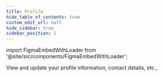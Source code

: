 ```yaml
---
title: Profile
hide_table_of_contents: true
custom_edit_url: null
hide_sidebar: true
sidebar_position: 1
---
```


import FigmaEmbedWithLoader from '@site/src/components/FigmaEmbedWithLoader';

View and update your profile information, contact details, etc.,

<div style={{ width: "100%", height: "auto", margin: 0, padding: 0, overflow: "hidden" }}>
  <FigmaEmbedWithLoader  className="figma-wrapper"
    url="https://embed.figma.com/proto/uDmsfNp3InTR1qJ4AKH2pI/User-Profile?node-id=18-101&scaling=scale-down-width&content-scaling=fixed&page-id=0%3A1&starting-point-node-id=16%3A29&embed-host=share"
    thumbnail="/img/template-thumbnail.jpg" 
  />
</div>